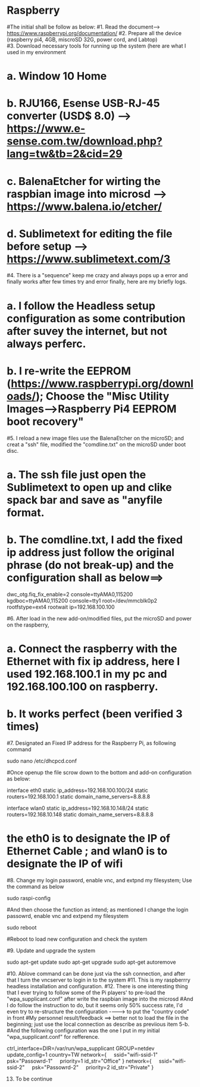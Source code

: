 # Raspberry
#The initial shall be follow as below:
#1. Read the document--> https://www.raspberrypi.org/documentation/
#2. Prepare all the device (raspberry pi4, 4GB, miscroSD 32G, power cord, and Labtop)  
#3. Download necessary tools for running up the system (here are what I used in my environment
#  a. Window 10 Home
#  b. RJU166, Esense USB-RJ-45 converter (USD$ 8.0) --> https://www.e-sense.com.tw/download.php?lang=tw&tb=2&cid=29
#  c. BalenaEtcher for wirting the raspbian image into microsd --> https://www.balena.io/etcher/
#  d. Sublimetext for editing the file before setup --> https://www.sublimetext.com/3
#4. There is a "sequence" keep me crazy and always pops up a error and finally works after few times try and error finally, here are my briefly logs.
#  a. I follow the Headless setup configuration as some contribution after suvey the internet, but not always perferc.
#  b. I re-write the   EEPROM (https://www.raspberrypi.org/downloads/); Choose the "Misc Utility Images-->Raspberry Pi4 EEPROM boot recovery"
#5. I reload a new image files use the BalenaEtcher on the microSD; and creat a "ssh" file, modified the "comdline.txt" on the microSD under boot disc.
#  a. The ssh file just open the Sublimetext to open up  and clike spack bar and save as "anyfile format.
#  b. The comdline.txt, I add the fixed ip address just follow the original phrase (do not break-up) and the configuration shall as below==>

dwc_otg.fiq_fix_enable=2 console=ttyAMA0,115200 kgdboc=ttyAMA0,115200 console=tty1 root=/dev/mmcblk0p2 rootfstype=ext4 rootwait  ip=192.168.100.100
		
#6. After load in the new add-on/modified files, put the microSD and power on the raspberry, 
#  a. Connect the raspberry with the Ethernet with fix ip address, here I used 192.168.100.1 in my pc and 192.168.100.100 on raspberry.
#  b. It works perfect (been verified 3 times)
#7. Designated an Fixed IP address for the Raspberry Pi, as following command

sudo nano /etc/dhcpcd.conf
	
#Once openup the file scrow down to the bottom and add-on configuration as below:

interface eth0
static ip_address=192.168.100.100/24
static routers=192.168.100.1
static domain_name_servers=8.8.8.8
	
interface wlan0
static ip_address=192.168.10.148/24
static routers=192.168.10.148
static domain_name_servers=8.8.8.8
	
# the eth0 is to designate the IP of Ethernet Cable ; and  wlan0 is to designate the IP of wifi
	
#8. Change my login password, enable vnc,  and extpnd my filesystem; Use the command as below

sudo raspi-config

#And then choose the function as intend; as mentioned I change the login passowrd, enable vnc and extpend my filesystem

sudo reboot

#Reboot to load new configuration and check the system

#9. Update and upgrade the system

sudo apt-get update
sudo apt-get upgrade
sudo apt-get autoremove
	
#10. Ablove command can be done just via the ssh connection, and after that I turn the vncserver to login in to the system
#11. This is my raspberrry headless installation and configuration. 
#12. There is one interesting thing that I ever trying to follow some of the Pi players'  to pre-load the "wpa_supplicant.conf" after write the raspbian image into the microsd
#And I do follow the instruction to do, but it seems only 50%  success rate, I'd even try to re-structure the configuration ----> to put the "country code" in front
#My personnel result/feedback ==> better not to load the file in the beginning; just use the local connection as describe as previious item 5-b.
#And the following configuration was the one I put in my initial  "wpa_supplicant.conf" for refference. 

ctrl_interface=DIR=/var/run/wpa_supplicant GROUP=netdev
update_config=1
country=TW
network={
    ssid="wifi-ssid-1"
    psk="Passowrd-1"
    priority=1
    id_str="Office"
}
network={
    ssid="wifi-ssid-2"
    psk="Passowrd-2"
    priority=2
    id_str="Private"
}
	
13. To be continue
